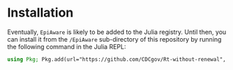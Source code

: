 # Installation

Eventually, `EpiAware` is likely to be added to the Julia registry. Until then, you can install it from the `/EpiAware` sub-directory of this repository by running the following command in the Julia REPL:

```julia
using Pkg; Pkg.add(url="https://github.com/CDCgov/Rt-without-renewal", subdir="EpiAware")
```
